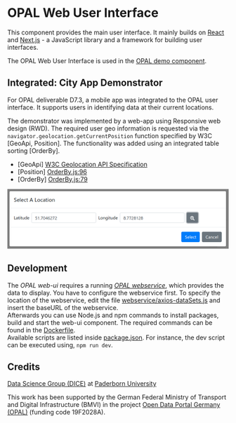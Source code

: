 # OPAL Web User Interface

This component provides the main user interface.
It mainly builds on [React](https://reactjs.org/) and [Next.js](https://nextjs.org/) - a JavaScript library and a framework for building user interfaces.

The OPAL Web User Interface is used in the [OPAL demo component](https://github.com/projekt-opal/demo).


## Integrated: City App Demonstrator 

For OPAL deliverable D7.3, a mobile app was integrated to the OPAL user interface. It supports users in identifying data at their current locations.

The demonstrator was implemented by a web-app using Responsive web design (RWD).
The required user geo information is requested via the `navigator.geolocation.getCurrentPosition` function specified by W3C [GeoApi, Position].
The functionality was added using an integrated table sorting [OrderBy].

* [GeoApi] [W3C Geolocation API Specification](https://w3c.github.io/geolocation-api/)
* [Position] [OrderBy.js:96](src/components/report/datasets/dataset/OrderBy.js#L96)
* [OrderBy] [OrderBy.js:79](src/components/report/datasets/dataset/OrderBy.js#L79)

![Location selection](doc/location.png)

## Development

The *OPAL web-ui* requires a running *[OPAL webservice](https://github.com/projekt-opal/web-service)*, which provides the data to display.
You have to configure the webservice first.
To specify the location of the webservice, edit the file [webservice/axios-dataSets.js](webservice/axios-dataSets.js) and insert the baseURL of the webservice.  
Afterwards you can use Node.js and npm commands to install packages, build and start the web-ui component.
The required commands can be found in the [Dockerfile](Dockerfile).  
Available scripts are listed inside [package.json](package.json).
For instance, the dev script can be executed using, ``npm run dev``.

## Credits

[Data Science Group (DICE)](https://dice-research.org/) at [Paderborn University](https://www.uni-paderborn.de/)

This work has been supported by the German Federal Ministry of Transport and Digital Infrastructure (BMVI) in the project [Open Data Portal Germany (OPAL)](http://projekt-opal.de/) (funding code 19F2028A).
  